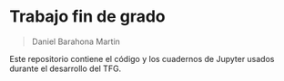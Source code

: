 # Trabajo fin de grado

> Daniel Barahona Martin

Este repositorio contiene el código y los cuadernos de Jupyter usados durante el desarrollo del TFG.